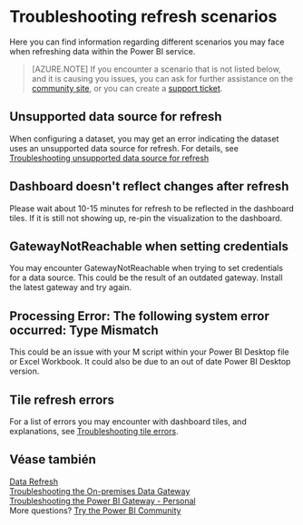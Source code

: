 <properties 
   pageTitle="Troubleshooting refresh scenarios"
   description="Troubleshooting refresh scenarios"
   services="powerbi" 
   documentationCenter="" 
   authors="guyinacube" 
   manager="mblythe" 
   backup=""
   editor=""
   tags=""
   qualityFocus="complete"
   qualityDate="04/04/2016"/>
 
<tags
   ms.service="powerbi"
   ms.devlang="NA"
   ms.topic="article"
   ms.tgt_pltfrm="NA"
   ms.workload="powerbi"
   ms.date="08/15/2016"
   ms.author="asaxton"/>

# Troubleshooting refresh scenarios  

Here you can find information regarding different scenarios you may face when refreshing data within the Power BI service. 

> [AZURE.NOTE] If you encounter a scenario that is not listed below, and it is causing you issues, you can ask for further assistance on the <bpt id="p1">[</bpt>community site<ept id="p1">](http://community.powerbi.com/)</ept>, or you can create a <bpt id="p2">[</bpt>support ticket<ept id="p2">](https://powerbi.microsoft.com/support/)</ept>.

## Unsupported data source for refresh
When configuring a dataset, you may get an error indicating the dataset uses an unsupported data source for refresh. For details, see <bpt id="p1">[</bpt>Troubleshooting unsupported data source for refresh<ept id="p1">](powerbi-admin-troubleshoot-unsupported-data-source-for-refresh.md)</ept>

## Dashboard doesn't reflect changes after refresh  
Please wait about 10-15 minutes for refresh to be reflected in the dashboard tiles.  If it is still not showing up, re-pin the visualization to the dashboard.

## GatewayNotReachable when setting credentials  
You may encounter GatewayNotReachable when trying to set credentials for a data source. This could be the result of an outdated gateway.  Install the latest gateway and try again.

## Processing Error: The following system error occurred: Type Mismatch  
This could be an issue with your M script within your Power BI Desktop file or Excel Workbook.  It could also be due to an out of date Power BI Desktop version.

## Tile refresh errors
For a list of errors you may encounter with dashboard tiles, and explanations, see <bpt id="p1">[</bpt>Troubleshooting tile errors<ept id="p1">](powerbi-refresh-troubleshooting-tile-errors.md)</ept>.

## Véase también  

[Data Refresh](powerbi-refresh-data.md)  
[Troubleshooting the On-premises Data Gateway](powerbi-gateway-onprem-tshoot.md)  
[Troubleshooting the Power BI Gateway - Personal](powerbi-admin-troubleshooting-power-bi-personal-gateway.md)  
More questions? [Try the Power BI Community](http://community.powerbi.com/)